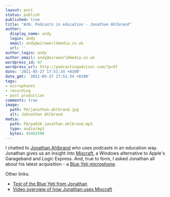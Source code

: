```yaml
---
layout: post
status: publish
published: true
title: "#26: Podcasts in education - Jonathan Ahlbrand"
author:
  display_name: andy
  login: andy
  email: andy@wireworldmedia.co.uk
  url: ''
author_login: andy
author_email: andy@wireworldmedia.co.uk
wordpress_id: 97
wordpress_url: http://podcastingadvisor.com/?p=97
date: '2011-05-27 17:51:34 +0100'
date_gmt: '2011-05-27 17:51:34 +0100'
tags:
- microphones
- recording
- post production
comments: true
image:
  path: PA/jonathan-ahlbrand.jpg
  alt: Johnathan Ahlbrand
media:
  path: PA/pa026-jonathan-ahlbrand.mp3
  type: audio/mp3
  bytes: 45462500
---
```

I chatted to [Jonathan Ahlbrand](http://www.linkedin.com/pub/jonathan-m-ahlbrand/4/675/663) who uses podcasts in an education way. Jonathan gives us an insight into [Mixcraft](http://www.acoustica.com/mixcraft/), a Windows alternative to Apple's Garageband and Logic Express. And, true to form, I asked Jonathan all about his latest acquisition - a [Blue Yeti microphone](http://www.bluemic.com/yeti/).

Other links:

* [Test of the Blue Yeti from Jonathan](http://www.screencast.com/t/ijPKz3ijKa)
* [Video overview of how Jonathan uses Mixcraft](http://www.screencast.com/t/1QvznZc4K)
